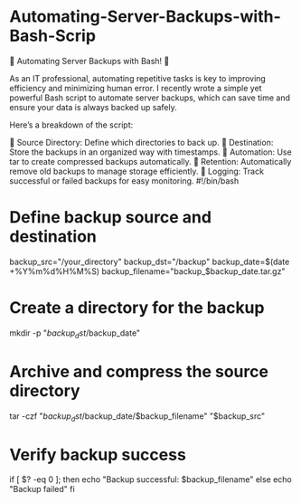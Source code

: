 # Automating-Server-Backups-with-Bash-Scrip
🚀 Automating Server Backups with Bash! 🚀

As an IT professional, automating repetitive tasks is key to improving efficiency and minimizing human error. I recently wrote a simple yet powerful Bash script to automate server backups, which can save time and ensure your data is always backed up safely.

Here’s a breakdown of the script:

🔹 Source Directory: Define which directories to back up.
🔹 Destination: Store the backups in an organized way with timestamps.
🔹 Automation: Use tar to create compressed backups automatically.
🔹 Retention: Automatically remove old backups to manage storage efficiently.
🔹 Logging: Track successful or failed backups for easy monitoring.
#!/bin/bash

# Define backup source and destination
backup_src="/your_directory"
backup_dst="/backup"
backup_date=$(date +%Y%m%d%H%M%S)
backup_filename="backup_$backup_date.tar.gz"

# Create a directory for the backup
mkdir -p "$backup_dst/$backup_date"

# Archive and compress the source directory
tar -czf "$backup_dst/$backup_date/$backup_filename" "$backup_src"

# Verify backup success
if [ $? -eq 0 ]; then
    echo "Backup successful: $backup_filename"
else
    echo "Backup failed"
fi
